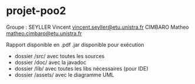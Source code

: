 # projet-poo2

Groupe : 
SEYLLER Vincent vincent.seyller@etu.unistra.fr
CIMBARO Matheo matheo.cimbaro@etu.unistra.fr

Rapport disponible en .pdf
.jar disponible pour exécution
- dossier /src/ avec toutes les sources
- dossier /doc/ avec la javadoc
- dossier /lib/ avec toutes les libs nécessaires (pour IDE)
- dossier /assets/ avec le diagramme UML
